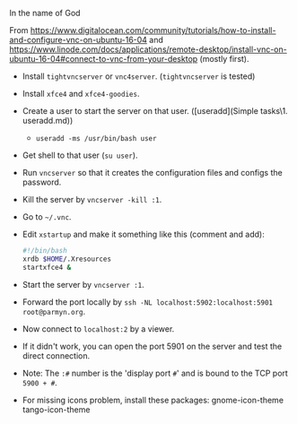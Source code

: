 In the name of God

From https://www.digitalocean.com/community/tutorials/how-to-install-and-configure-vnc-on-ubuntu-16-04 and https://www.linode.com/docs/applications/remote-desktop/install-vnc-on-ubuntu-16-04#connect-to-vnc-from-your-desktop (mostly first).

-  Install `tightvncserver` or `vnc4server`. (`tightvncserver` is tested)

-  Install `xfce4` and `xfce4-goodies`.

-  Create a user to start the server on that user. ([useradd](Simple tasks\1. useradd.md))
   -  `useradd -ms /usr/bin/bash user`

-  Get shell to that user (`su user`).

-  Run `vncserver` so that it creates the configuration files and configs the password.

-  Kill the server by `vncserver -kill :1`.

-  Go to `~/.vnc`.

-  Edit `xstartup` and make it something like this (comment and add):

   ```sh
   #!/bin/bash
   xrdb $HOME/.Xresources
   startxfce4 &
   ```

-  Start the server by `vncserver :1`.

-  Forward the port locally by `ssh -NL localhost:5902:localhost:5901 root@parmyn.org`.

-  Now connect to `localhost:2` by a viewer.

-  If it didn't work, you can open the port 5901 on the server and test the direct connection.

-  Note: The `:#` number is the 'display port `#`' and is bound to the TCP port `5900 + #`.

-  For missing icons problem, install these packages: gnome-icon-theme tango-icon-theme